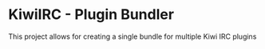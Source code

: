 # KiwiIRC - Plugin Bundler

This project allows for creating a single bundle for multiple Kiwi IRC plugins
